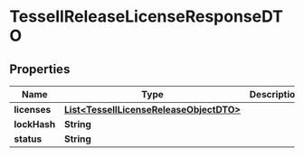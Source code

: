

# TessellReleaseLicenseResponseDTO


## Properties

Name | Type | Description | Notes
------------ | ------------- | ------------- | -------------
**licenses** | [**List&lt;TessellLicenseReleaseObjectDTO&gt;**](TessellLicenseReleaseObjectDTO.md) |  |  [optional]
**lockHash** | **String** |  |  [optional]
**status** | **String** |  |  [optional]



